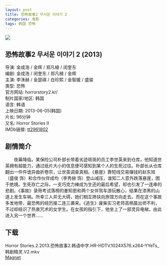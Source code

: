 ```yaml
---
layout: post
title: 恐怖故事2 무서운 이야기 2
categories: 电影
tags: 韩国 恐怖
---
```


[![](http://i13.tietuku.cn/fa20db486a1ec343t.jpg)](http://i13.tietuku.cn/fa20db486a1ec343.jpg)

## 恐怖故事2 무서운 이야기 2 (2013)
导演: 金成浩 / 金辉 / 郑凡植 / 闵奎东  
编剧: 金成浩 / 闵奎东 / 郑凡植 / 金辉  
主演: 李洙赫 / 金瑟祺 / 白珍熙 / 金智媛 / 盛骏  
类型: 恐怖  
官方网站: horrorstory2.kr/  
制片国家/地区: 韩国  
语言: 韩语  
上映日期: 2013-06-05(韩国)  
片长: 96分钟  
又名: Horror Stories II  
IMDb链接: [tt2961802](http://www.imdb.com/title/tt2961802)

## 剧情简介
　　夜幕降临，某保险公司朴部长带着劣迹斑斑的员工李世英来到仓库。他知道世英拥有超能力，通过纸片大小的信息便可感知到某个人的生死过往。朴部长从仓库翻出一件件诡异曲折卷宗，让世英调查真相。《悬崖》靠短线交易赚钱的赵东旭（盛俊 饰）和合作伙伴成均（李秀赫 饰）登山减压，谁知二人意外跌落悬崖，困于绝境。生死存亡之际，一支巧克力棒成为生还的最后希望，却也引发了一连串的悲剧。《事故》录用考试落榜的姜知恩和两个女伴驾车游玩散心，结果在漆黑的山道上发生车祸。所幸三人并无大碍，她们相互搀扶向旅馆方向走去。而在这个事故多发地带，最恐怖的经历接二连三袭来。《逃生》废柴实习老师高柄晨出师不利，不过却结识了热衷咒术的女学生。在女孩的指引下，他坐上了一部灵异电梯，由此进入另一个世界……

## 下载
Horror Stories.2.2013.恐怖故事2.韩语中字.HR-HDTV.1024X576.x264-YYeTs_韩剧精灵.V2.mkv  
[Magnet](magnet:?xt=urn:btih:B133CE9FB8A53A94E0810484978F6176062BFCB0)
